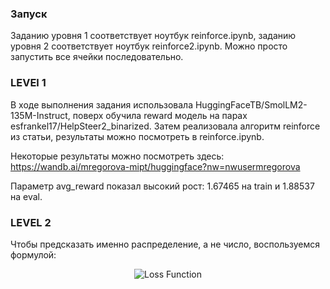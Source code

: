 ### Запуск
Заданию уровня 1 соответствует ноутбук reinforce.ipynb, заданию уровня 2 соответствует ноутбук reinforce2.ipynb.
Можно просто запустить все ячейки последовательно.

### LEVEl 1
В ходе выполнения задания использовала HuggingFaceTB/SmolLM2-135M-Instruct, поверх обучила reward модель на парах esfrankel17/HelpSteer2_binarized. Затем реализовала алгоритм reinforce из статьи, результаты можно посмотреть в reinforce.ipynb. 

Некоторые результаты можно посмотреть здесь: https://wandb.ai/mregorova-mipt/huggingface?nw=nwusermregorova

Параметр avg_reward	показал высокий рост: 1.67465 на train и 1.88537 на eval. 

### LEVEL 2
Чтобы предсказать именно распределение, а не число, воспользуемся формулой:
<p align="center">
  <img src="https://render.githubusercontent.com/render/math?math=%5Cmathcal%7BL%7D_%7B%5Ctext%7BRM%7D%7D%20%3D%20-%5Clog%20%5Cleft(%20%5Csum_%7Bi%3D2%7D%5E%7B10%7D%20%5Csum_%7Bj%3D1%7D%5E%7Bi-1%7D%20w_i%20%5Ccdot%20l_j%20%5Cright)%20" alt="Loss Function">
</p>
